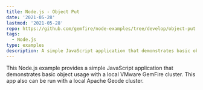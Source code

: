 ```yaml
---
title: Node.js - Object Put
date: '2021-05-28'
lastmod: '2021-05-28'
repo: https://github.com/gemfire/node-examples/tree/develop/object-put
tags:
  - Node.js
type: examples
description: A simple JavaScript application that demonstrates basic object usage with a local VMware GemFire cluster.
---
```


This Node.js example provides a simple JavaScript application that demonstrates basic object usage with a local VMware GemFire cluster. This app also can be run with a local Apache Geode cluster.